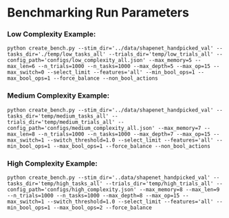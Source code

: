 # Benchmarking Run Parameters

### Low Complexity Example:
    python create_bench.py --stim_dir='../data/shapenet_handpicked_val' --tasks_dir='./temp/low_tasks_all' --trials_dir='temp/low_trials_all' --config_path='configs/low_complexity_all.json' --max_memory=5 --max_len=6 --n_trials=1000 --n_tasks=1000 --max_depth=5 --max_op=15 --max_switch=0 --select_limit --features='all' --min_bool_ops=1 --max_bool_ops=1 --force_balance --non_bool_actions

### Medium Complexity Example:
    python create_bench.py --stim_dir='../data/shapenet_handpicked_val' --tasks_dir='temp/medium_tasks_all' --trials_dir='temp/medium_trials_all' --config_path='configs/medium_complexity_all.json' --max_memory=7 --max_len=8 --n_trials=1000 --n_tasks=1000 --max_depth=7 --max_op=15 --max_switch=1 --switch_threshold=1.0 --select_limit --features='all' --min_bool_ops=1 --max_bool_ops=1 --force_balance --non_bool_actions

### High Complexity Example:
    python create_bench.py --stim_dir='..data/shapenet_handpicked_val' --tasks_dir='temp/high_tasks_all' --trials_dir='temp/high_trials_all' --config_path='configs/high_complexity.json' --max_memory=8 --max_len=9 --n_trials=1000 --n_tasks=1000 --max_depth=8 --max_op=15 --max_switch=1 --switch_threshold=1.0 --select_limit --features='all' --min_bool_ops=1 --max_bool_ops=2 --force_balance
